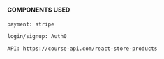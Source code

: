 #### COMPONENTS USED

```
payment: stripe
```
```
login/signup: Auth0
```
```
API: https://course-api.com/react-store-products
```


